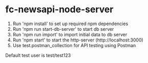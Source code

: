 # fc-newsapi-node-server

1. Run 'npm install' to set up required npm dependencies
2. Run 'npm run start-db-server' to start db server
3. Run 'npm run import' to import initial data to db server
4. Run 'npm start' to start the http-server (http://localhost:3000)
5. Use test.postman_collection for API testing using Postman

Default test user is test/test123